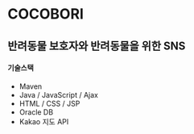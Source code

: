 # COCOBORI
## 반려동물 보호자와 반려동물을 위한 SNS
#### 기술스택
- Maven
- Java / JavaScript / Ajax
- HTML / CSS / JSP
- Oracle DB
- Kakao 지도 API

